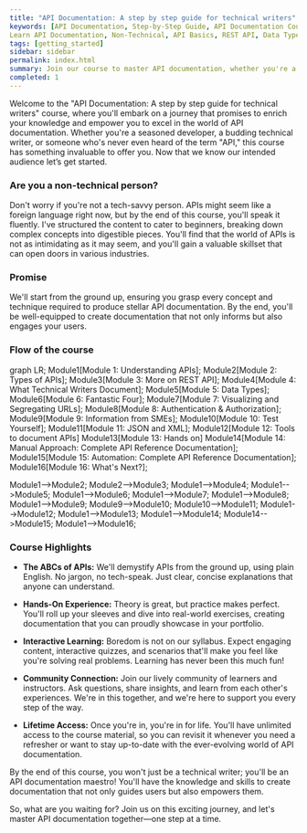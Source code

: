 ```yaml
---
title: "API Documentation: A step by step guide for technical writers"
keywords: [API Documentation, Step-by-Step Guide, API Documentation Course
Learn API Documentation, Non-Technical, API Basics, REST API, Data Types in API, API Authentication, JSON and XML in Documentation, API Documentation Tools, Hands-On Exercises, Lifetime Access, Technical Writing Skills, Master API Documentation, Complete API Reference Documentation, Documentation Best Practices, technical writer, API tutorial, JSON, XML, API reference documentation, API automation, API best practices, API design, API security, API testing, API documentation software]
tags: [getting_started]
sidebar: sidebar
permalink: index.html
summary: Join our course to master API documentation, whether you're a seasoned pro or new to tech. We break it down for non-technical folks too. Gain hands-on experience, interactive learning, and community support. By the end, you'll be an API documentation expert. Enroll now and empower your technical writing skills!
completed: 1
---
```


Welcome to the "API Documentation: A step by step guide for technical writers" course, where you'll embark on a journey that promises to enrich your knowledge and empower you to excel in the world of API documentation. Whether you're a seasoned developer, a budding technical writer, or someone who's never even heard of the term "API," this course has something invaluable to offer you.
Now that we know our intended audience let’s get started.

### Are you a non-technical person?
Don't worry if you're not a tech-savvy person. APIs might seem like a foreign language right now, but by the end of this course, you'll speak it fluently. I've structured the content to cater to beginners, breaking down complex concepts into digestible pieces. You'll find that the world of APIs is not as intimidating as it may seem, and you'll gain a valuable skillset that can open doors in various industries.

### Promise
We'll start from the ground up, ensuring you grasp every concept and technique required to produce stellar API documentation. By the end, you'll be well-equipped to create documentation that not only informs but also engages your users.

### Flow of the course

<div class="mermaid">
  graph LR;  
  Module1[Module 1: Understanding APIs];
  Module2[Module 2: Types of APIs];
  Module3[Module 3: More on REST API];
  Module4[Module 4: What Technical Writers Document];
  Module5[Module 5: Data Types];
  Module6[Module 6: Fantastic Four];
  Module7[Module 7: Visualizing and Segregating URLs];
  Module8[Module 8: Authentication & Authorization];
  Module9[Module 9: Information from SMEs];
  Module10[Module 10: Test Yourself];
  Module11[Module 11: JSON and XML];
  Module12[Module 12: Tools to document APIs]
  Module13[Module 13: Hands on]
  Module14[Module 14: Manual Approach: Complete API Reference Documentation];
  Module15[Module 15: Automation: Complete API Reference Documentation];
  Module16[Module 16: What's Next?];

  Module1-->Module2;
  Module2-->Module3;
  Module1-->Module4;
  Module1-->Module5;
  Module1-->Module6;
  Module1-->Module7;
  Module1-->Module8;
  Module1-->Module9;
  Module9-->Module10;
  Module10-->Module11;
  Module1-->Module12;
  Module1-->Module13;
  Module1-->Module14;
  Module14-->Module15;
  Module1-->Module16;
</div>


### Course Highlights

* **The ABCs of APIs:** We'll demystify APIs from the ground up, using plain English. No jargon, no tech-speak. Just clear, concise explanations that anyone can understand.

* **Hands-On Experience:** Theory is great, but practice makes perfect. You'll roll up your sleeves and dive into real-world exercises, creating documentation that you can proudly showcase in your portfolio.

* **Interactive Learning:** Boredom is not on our syllabus. Expect engaging content, interactive quizzes, and scenarios that'll make you feel like you're solving real problems. Learning has never been this much fun!

* **Community Connection:** Join our lively community of learners and instructors. Ask questions, share insights, and learn from each other's experiences. We're in this together, and we're here to support you every step of the way.

* **Lifetime Access:** Once you're in, you're in for life. You'll have unlimited access to the course material, so you can revisit it whenever you need a refresher or want to stay up-to-date with the ever-evolving world of API documentation.

By the end of this course, you won't just be a technical writer; you'll be an API documentation maestro! You'll have the knowledge and skills to create documentation that not only guides users but also empowers them.

So, what are you waiting for? Join us on this exciting journey, and let's master API documentation together—one step at a time.